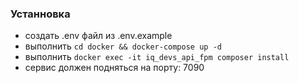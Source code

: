 ### Устанновка

- создать .env файл из .env.example
- выполнить ```cd docker && docker-compose up -d```
- выполнить ```docker exec -it iq_devs_api_fpm composer install```
- сервис должен подняться на порту: 7090
